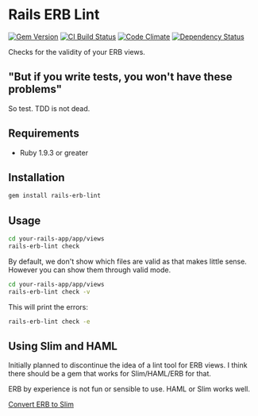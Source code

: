 # Rails ERB Lint

[![Gem Version](https://badge.fury.io/rb/rails-erb-lint.svg)](http://badge.fury.io/rb/rails-erb-lint)
[![CI Build Status](https://secure.travis-ci.org/katgironpe/rails-erb-lint.svg?branch=master)](http://travis-ci.org/katgironpe/rails-erb-lint)
[![Code Climate](https://codeclimate.com/github/katgironpe/rails-erb-lint.png)](https://codeclimate.com/github/katgironpe/rails-erb-lint)
[![Dependency Status](https://gemnasium.com/katgironpe/rails-erb-lint.svg)](https://gemnasium.com/katgironpe/rails-erb-lint)


Checks for the validity of your ERB views.

## "But if you write tests, you won't have these problems"

So test. TDD is not dead.

## Requirements

* Ruby 1.9.3 or greater

## Installation

```bash
gem install rails-erb-lint
```

## Usage

```bash
cd your-rails-app/app/views
rails-erb-lint check
```

By default, we don't show which files are valid as that makes little sense.
However you can show them through valid mode.

```bash
cd your-rails-app/app/views
rails-erb-lint check -v
```

This will print the errors:

```bash
rails-erb-lint check -e
```

## Using Slim and HAML

Initially planned to discontinue the idea of a lint tool for ERB views.
I think there should be a gem that works for Slim/HAML/ERB for that.

ERB by experience is not fun or sensible to use.
HAML or Slim works well.

<a href="https://github.com/slim-template/html2slim" target="_blank">Convert ERB to Slim</a>
